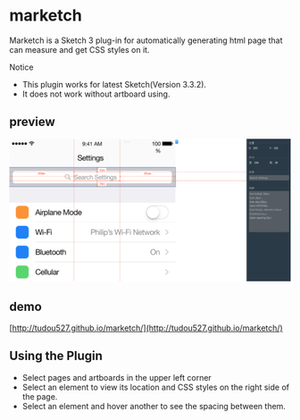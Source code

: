 # marketch

Marketch is a Sketch 3 plug-in for automatically generating html page that can measure and get CSS styles on it.

Notice
* This plugin works for latest Sketch(Version 3.3.2).
* It does not work without artboard using.

## preview

![preview](marketch-preview.png)

## demo
[http://tudou527.github.io/marketch/](http://tudou527.github.io/marketch/)

## Using the Plugin
* Select pages and artboards in the upper left corner
* Select an element to view its location and CSS styles on the right side of the page.
* Select an element and hover another to see the spacing between them. 
